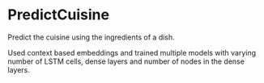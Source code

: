 # PredictCuisine
Predict the cuisine using the ingredients of a dish.

Used context based embeddings and trained multiple models with varying number of LSTM cells, dense layers and number of nodes in the dense layers.
